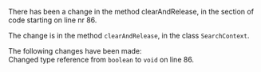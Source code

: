 There has been a change in the method clearAndRelease, in the section of code starting on line nr 86.
  
The change is in the method ```clearAndRelease```, in the class ```SearchContext```.
  
The following changes have been made:  
Changed type reference from ```boolean``` to ```void``` on line 86.  
